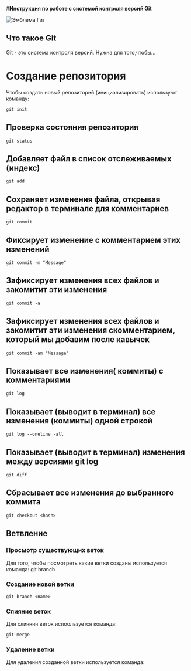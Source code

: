 #**Инструкция по работе с системой контроля версий Git**

![Эмблема Гит](git.jpg)

## Что такое Git

Git - это система контроля версий. Нужна для того,чтобы...

# Создание репозитория

Чтобы создать новый репозиторий (инициализировать) используют команду:

    git init
  
## Проверка состояния репозитория

    git status
## Добавляет файл в список отслеживаемых (индекс)
    git add
## Сохраняет изменения файла, открывая редактор в терминале для комментариев
    git commit 
## Фиксирует изменение с комментарием этих изменений
    git commit -m "Message"
## Зафиксирует изменения всех файлов и закомитит эти изменения
    git commit -a
## Зафиксирует изменения всех файлов и закомитит эти изменения скомментарием, который мы добавим после кавычек
    git commit -am "Message"
## Показывает все изменения( коммиты) с комментариями
    git log
## Показывает (выводит в терминал) все изменения (коммиты) одной строкой
    git log --oneline -all
## Показывает (выводит в терминал) изменения между версиями git log
    git diff
## Сбрасывает все изменения до выбранного коммита
    git checkout <hash>

## Ветвление

### Просмотр существующих веток
Для того, чтобы посмотреть какие ветки созданы используется команда: 
    git branch

### Создание новой ветки

    git branch <name>

### Слияние веток

Для слияния веток испоользуется команда:

    git merge
    
### Удаление ветки

Для удаления созданной ветки используется команда: